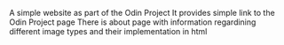 A simple website as part of the Odin Project
It provides simple link to the Odin Project page
There is about page with information regardining different image types and their implementation in html